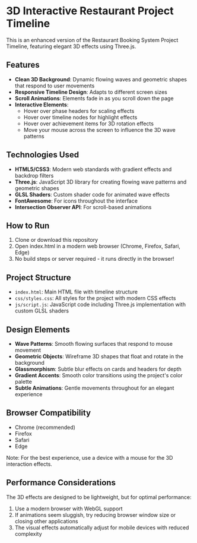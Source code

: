 # 3D Interactive Restaurant Project Timeline

This is an enhanced version of the Restaurant Booking System Project Timeline, featuring elegant 3D effects using Three.js.

## Features

- **Clean 3D Background**: Dynamic flowing waves and geometric shapes that respond to user movements
- **Responsive Timeline Design**: Adapts to different screen sizes
- **Scroll Animations**: Elements fade in as you scroll down the page
- **Interactive Elements**: 
  - Hover over phase headers for scaling effects
  - Hover over timeline nodes for highlight effects
  - Hover over achievement items for 3D rotation effects
  - Move your mouse across the screen to influence the 3D wave patterns

## Technologies Used

- **HTML5/CSS3**: Modern web standards with gradient effects and backdrop filters
- **Three.js**: JavaScript 3D library for creating flowing wave patterns and geometric shapes
- **GLSL Shaders**: Custom shader code for animated wave effects
- **FontAwesome**: For icons throughout the interface
- **Intersection Observer API**: For scroll-based animations

## How to Run

1. Clone or download this repository
2. Open index.html in a modern web browser (Chrome, Firefox, Safari, Edge)
3. No build steps or server required - it runs directly in the browser!

## Project Structure

- `index.html`: Main HTML file with timeline structure
- `css/styles.css`: All styles for the project with modern CSS effects
- `js/script.js`: JavaScript code including Three.js implementation with custom GLSL shaders

## Design Elements

- **Wave Patterns**: Smooth flowing surfaces that respond to mouse movement
- **Geometric Objects**: Wireframe 3D shapes that float and rotate in the background
- **Glassmorphism**: Subtle blur effects on cards and headers for depth
- **Gradient Accents**: Smooth color transitions using the project's color palette
- **Subtle Animations**: Gentle movements throughout for an elegant experience

## Browser Compatibility

- Chrome (recommended)
- Firefox
- Safari
- Edge

Note: For the best experience, use a device with a mouse for the 3D interaction effects.

## Performance Considerations

The 3D effects are designed to be lightweight, but for optimal performance:

1. Use a modern browser with WebGL support
2. If animations seem sluggish, try reducing browser window size or closing other applications
3. The visual effects automatically adjust for mobile devices with reduced complexity 